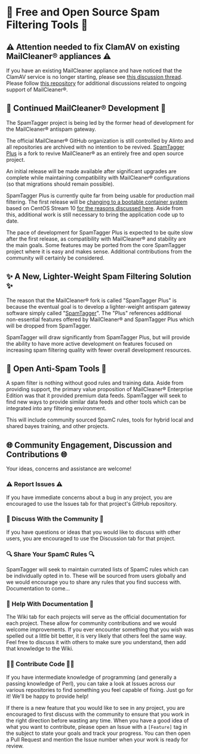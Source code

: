 # 📨 Free and Open Source Spam Filtering Tools 📨

## ⚠️ Attention needed to fix ClamAV on existing MailCleaner® appliances ⚠️

If you have an existing MailCleaner appliance and have noticed that the ClamAV service is no longer starting, please see [this discussion thread](https://github.com/SpamTagger/SpamTagger-Plus/discussions/59). Please follow [this repository](https://github.com/SpamTagger/SpamTagger-Plus) for additional discussions related to ongoing support of MailCleaner®.

## 🚧 Continued MailCleaner® Development 🚧

The SpamTagger project is being led by the former head of development for the MailCleaner® antispam gateway.

The official MailCleaner® GitHub organization is still controlled by Alinto and all repositories are archived with no intention to be revived. [SpamTagger Plus](https://github.com/SpamTagger/SpamTagger-Plus) is a fork to revive MailCleaner® as an entirely free and open source project.

An initial release will be made available after significant upgrades are complete while maintaining compatibility with MailCleaner® configurations (so that migrations should remain possible).

SpamTagger Plus is currently quite far from being usable for production mail filtering. The first release will be [changing to a bootable container system](https://github.com/SpamTagger/SpamTagger-Bootc) based on CentOS Stream 10 [for the reasons discussed here](https://github.com/orgs/SpamTagger/discussions/3). Aside from this, additional work is still necessary to bring the application code up to date.

The pace of development for SpamTagger Plus is expected to be quite slow after the first release, as compatibility with MailCleaner® and stability are the main goals. Some features may be ported from the core SpamTagger project where it is easy and makes sense. Additional contributions from the community will certainly be considered.

## ✨ A New, Lighter-Weight Spam Filtering Solution ✨

The reason that the MailCleaner® fork is called "SpamTagger Plus" is because the eventual goal is to develop a lighter-weight antispam gateway software simply called "[SpamTagger](https://github.com/SpamTagger/SpamTagger)". The "Plus" references additional non-essential features offered by MailCleaner® and SpamTagger Plus which will be dropped from SpamTagger.

SpamTagger will draw significantly from SpamTagger Plus, but will provide the ability to have more active development on features focused on increasing spam filtering quality with fewer overall development resources.

## 🧰 Open Anti-Spam Tools 🧰

A spam filter is nothing without good rules and training data. Aside from providing support, the primary value proposition of MailCleaner® Enterprise Edition was that it provided premium data feeds. SpamTagger will seek to find new ways to provide similar data feeds and other tools which can be integrated into any filtering environment.

This will include community sourced SpamC rules, tools for hybrid local and shared bayes training, and other projects.

## 🌐 Community Engagement, Discussion and Contributions 🌐

Your ideas, concerns and assistance are welcome!

### ⚠️ Report Issues ⚠️

If you have immediate concerns about a bug in any project, you are encouraged to use the Issues tab for that project's GitHub repository.

### 💬 Discuss With the Community 💬

If you have questions or ideas that you would like to discuss with other users, you are encouraged to use the Discussion tab for that project.

### 🔍 Share Your SpamC Rules 🔍

SpamTagger will seek to maintain currated lists of SpamC rules which can be individually opted in to. These will be sourced from users globally and we would encourage you to share any rules that you find success with. Documentation to come...

### 📑 Help With Documentation 📑

The Wiki tab for each projects will serve as the official documentation for each project. These allow for community contributions and we would welcome improvements. If you ever encounter something that you wish was spelled out a little bit better, it is very likely that others feel the same way. Feel free to discuss it with others to make sure you understand, then add that knowledge to the Wiki.

### 👩‍💻 Contribute Code 👨‍💻

If you have intermediate knowledge of programming (and generally a passing knowledge of Perl), you can take a look at Issues across our various repositories to find something you feel capable of fixing. Just go for it! We'll be happy to provide help!

If there is a new feature that you would like to see in any project, you are encouraged to first discuss with the community to ensure that you work in the right direction before wasting any time. When you have a good idea of what you want to contribute, please open an Issue with a `[Feature]` tag in the subject to state your goals and track your progress. You can then open a Pull Request and mention the Issue number when your work is ready for review.
